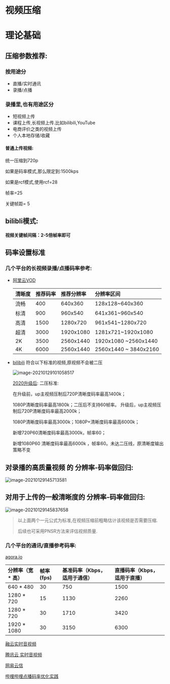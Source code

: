 # 视频压缩

# 理论基础



## 压缩参数推荐:

### 按用途分

* 直播/实时通讯
* 录播/点播

### 录播里,也有用途区分

* 短视频上传
* 课程上传,长视频上传.比如bilibili,YouTube
* 电商评价之类的视频上传
* 个人本地存储/收藏

#### 普通上传视频:

统一压缩到720p

如果是码率模式,那么限定到:1500kps

如果是rcf模式,使用rcf=28

帧率=25

关键帧距= 5

## bilibli模式:



#### 视频关键帧间隔：2-5倍帧率即可

## 码率设置标准

### 几个平台的长视频录播/点播码率参考:

* [阿里云VOD](https://help.aliyun.com/document_detail/86068.html)

  | 清晰度 | 推荐码率 | 推荐分辨率 | 分辨率区间            |
  | :----- | :------- | :--------- | :-------------------- |
  | 流畅   | 400      | 640x360    | 128x128~640x360       |
  | 标清   | 900      | 960x540    | 641x361~960x540       |
  | 高清   | 1500     | 1280x720   | 961x541~1280x720      |
  | 超清   | 3000     | 1920x1080  | 1281x721~1920x1080    |
  | 2K     | 3500     | 2560x1440  | 1920x1080 ~2560x1440  |
  | 4K     | 6000     | 2560x1440  | 2560x1440 ~ 3840x2160 |

* [bilibili](https://www.bilibili.com/read/cv527957) 符合以下标准的视频,原视频不会被二压

  ![image-20210129101058517](https://gitee.com/hss012489/picbed/raw/master/picgo/1611886258559-image-20210129101058517.jpg)

  

  [2020升级后](https://www.bilibili.com/read/cv527957):  二压标准:

  在升级前，up主视频压制后720P清晰度码率最高1400k；

  1080P清晰度码率最高1800k；二压后不支持60帧率。
   升级后，up主视频压制后720P清晰度码率最高2000k；

  1080P清晰度码率最高3000k；1080P+清晰度码率最高6000k；

  新增720P60清晰度码率最高3000k，帧率60；

  新增1080P60 清晰度码率最高6000k ，帧率60。未达二压线，原清晰度输出策略不变



## 对录播的高质量视频 的 分辨率-码率做回归:

![image-20210129145713581](https://gitee.com/hss012489/picbed/raw/master/picgo/1611903433618-image-20210129145713581.jpg)

## 对用于上传的一般清晰度的 分辨率-码率做回归:

![image-20210129145837658](https://gitee.com/hss012489/picbed/raw/master/picgo/1611903517691-image-20210129145837658.jpg)



> 以上面两个一元公式为标准,在视频压缩前粗略估计该视频是否需要压缩.
>
> 后续也可采用PNSR方法来评估视频质量.







### 几个平台的通讯/直播参考码率:

[agora.io](https://docs.agora.io/cn/cloud-recording/recording_video_profile?platform=RESTful)

| 分辨率（宽 * 高） | 帧率 (fps) | 基准码率（Kbps，适用于通信） | 直播码率（Kbps，适用于直播） |
| :---------------- | :--------- | :--------------------------- | :--------------------------- |
| 640 * 480         | 30         | 750                          | 1500                         |
| 1280 * 720        | 15         | 1130                         | 2260                         |
| 1280 * 720        | 30         | 1710                         | 3420                         |
| 1920 * 1080       | 30         | 3150                         | 6300                         |

[融云实时音视频](https://support.rongcloud.cn/ks/MTA3OA==)

[腾讯云 实时音视频](https://cloud.tencent.com/document/product/647/32236)

[网易云信](https://dev.yunxin.163.com/docs/product/%E9%9F%B3%E8%A7%86%E9%A2%91%E9%80%9A%E8%AF%9D2.0/%E8%BF%9B%E9%98%B6%E5%8A%9F%E8%83%BD/%E8%A7%86%E9%A2%91%E7%AE%A1%E7%90%86/%E8%AE%BE%E7%BD%AE%E8%A7%86%E9%A2%91%E5%B1%9E%E6%80%A7)

[哔哩哔哩点播码率优化实践](https://cloud.tencent.com/developer/article/1660744)


